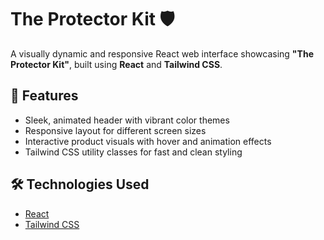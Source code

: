 # The Protector Kit 🛡️

A visually dynamic and responsive React web interface showcasing **"The Protector Kit"**, built using **React** and **Tailwind CSS**.

## 🚀 Features

- Sleek, animated header with vibrant color themes
- Responsive layout for different screen sizes
- Interactive product visuals with hover and animation effects
- Tailwind CSS utility classes for fast and clean styling

## 🛠️ Technologies Used

- [React](https://reactjs.org/)
- [Tailwind CSS](https://tailwindcss.com/)
